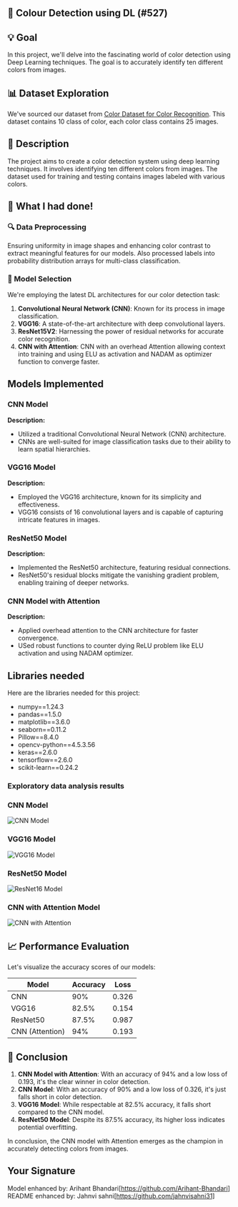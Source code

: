 ## 🌈 Colour Detection using DL (#527)


## 💡 Goal

In this project, we'll delve into the fascinating world of color detection using Deep Learning techniques. The goal is to accurately identify ten different colors from images.

## 📊 Dataset Exploration

We've sourced our dataset from [Color Dataset for Color Recognition](https://www.kaggle.com/datasets/adikurniawan/color-dataset-for-color-recognition). This dataset contains 10 class of color, each color class contains 25 images.

## 🧾 Description
The project aims to create a color detection system using deep learning techniques. It involves identifying ten different colors from images. The dataset used for training and testing contains images labeled with various colors. 

## 🧮 What I had done!
### 🔍 Data Preprocessing

Ensuring uniformity in image shapes and enhancing color contrast to extract meaningful features for our models. Also processed labels into probability distribution arrays for multi-class classification.

### 🧠 Model Selection

We're employing the latest DL architectures for our color detection task:

1. **Convolutional Neural Network (CNN)**: Known for its process in image classification.
2. **VGG16**: A state-of-the-art architecture with deep convolutional layers.
3. **ResNet15V2**: Harnessing the power of residual networks for accurate color recognition.
4. **CNN with Attention**: CNN with an overhead Attention allowing context into training and using ELU as activation and NADAM as optimizer function to converge faster.

## Models Implemented

### CNN Model

**Description:**
- Utilized a traditional Convolutional Neural Network (CNN) architecture.
- CNNs are well-suited for image classification tasks due to their ability to learn spatial hierarchies.

### VGG16 Model

**Description:**
- Employed the VGG16 architecture, known for its simplicity and effectiveness.
- VGG16 consists of 16 convolutional layers and is capable of capturing intricate features in images.

### ResNet50 Model

**Description:**
- Implemented the ResNet50 architecture, featuring residual connections.
- ResNet50's residual blocks mitigate the vanishing gradient problem, enabling training of deeper networks.

### CNN Model with Attention

**Description:**
- Applied overhead attention to the CNN architecture for faster convergence.
- USed robust functions to counter dying ReLU problem like ELU activation and using NADAM optimizer.

##  Libraries needed
Here are the libraries needed for this project:

- numpy==1.24.3
- pandas==1.5.0
- matplotlib==3.6.0
- seaborn==0.11.2
- Pillow==8.4.0
- opencv-python==4.5.3.56
- keras==2.6.0
- tensorflow==2.6.0
- scikit-learn==0.24.2

### Exploratory data analysis results

### CNN Model
![CNN Model](https://github.com/abhisheks008/DL-Simplified/blob/main/Colour%20Detection%20using%20DL/Images/cnn%202.jpg)

### VGG16 Model
![VGG16 Model](https://github.com/abhisheks008/DL-Simplified/blob/main/Colour%20Detection%20using%20DL/Images/vgg16%202.jpg)

### ResNet50 Model
![ResNet16 Model](https://github.com/abhisheks008/DL-Simplified/blob/main/Colour%20Detection%20using%20DL/Images/res%202.jpg)

### CNN with Attention Model
![CNN with Attention](https://github.com/Arihant-Bhandari/DL-Simplified/blob/enhance_colour_detect/Colour%20Detection%20using%20DL/Images/cnn_attention.png)

## 📈 Performance Evaluation

Let's visualize the accuracy scores of our models:

| Model      | Accuracy | Loss    |
|------------|----------|---------|
| CNN        | 90%      | 0.326   |
| VGG16      | 82.5%    | 0.154   |
| ResNet50   | 87.5%    | 0.987   |
| CNN (Attention)   | 94%    | 0.193   |

## 🚀 Conclusion

1. **CNN Model with Attention**: With an accuracy of 94% and a low loss of 0.193, it's the clear winner in color detection.
2. **CNN Model**: With an accuracy of 90% and a low loss of 0.326, it's just falls short in color detection.
3. **VGG16 Model**: While respectable at 82.5% accuracy, it falls short compared to the CNN model.
4. **ResNet50 Model**: Despite its 87.5% accuracy, its higher loss indicates potential overfitting.

In conclusion, the CNN model with Attention emerges as the champion in accurately detecting colors from images.

## Your Signature
Model enhanced by: Arihant Bhandari[https://github.com/Arihant-Bhandari]
README enhanced by: Jahnvi sahni[https://github.com/jahnvisahni31]